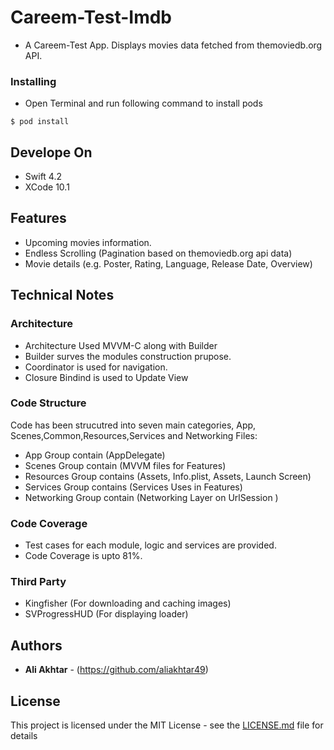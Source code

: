 
# Careem-Test-Imdb
- A Careem-Test App. Displays movies data fetched from themoviedb.org API.


### Installing
- Open Terminal and run following command to install pods 
```
$ pod install
```

## Develope On
- Swift 4.2
- XCode 10.1

## Features
- Upcoming movies information.
- Endless Scrolling (Pagination based on themoviedb.org api data)
- Movie details (e.g. Poster, Rating, Language, Release Date, Overview)


## Technical Notes

### Architecture
- Architecture Used MVVM-C along with Builder
- Builder surves the modules construction prupose.
- Coordinator is used for navigation.
- Closure Bindind is used to Update View 

### Code Structure
Code has been strucutred into seven main categories, App, Scenes,Common,Resources,Services and Networking Files:
- App Group contain (AppDelegate)
- Scenes Group contain (MVVM files for Features)
- Resources Group contains (Assets, Info.plist, Assets, Launch Screen)
- Services Group contains (Services Uses in Features)
- Networking Group contain (Networking Layer on UrlSession )

### Code Coverage
- Test cases for each module, logic and services are provided.
- Code Coverage is upto 81%.

### Third Party
- Kingfisher (For downloading and caching images)
- SVProgressHUD (For displaying loader)


## Authors

* **Ali Akhtar** - (https://github.com/aliakhtar49)

## License

This project is licensed under the MIT License - see the [LICENSE.md](LICENSE.md) file for details


